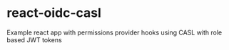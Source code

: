 # react-oidc-casl
Example react app with permissions provider hooks using CASL with role based JWT tokens
